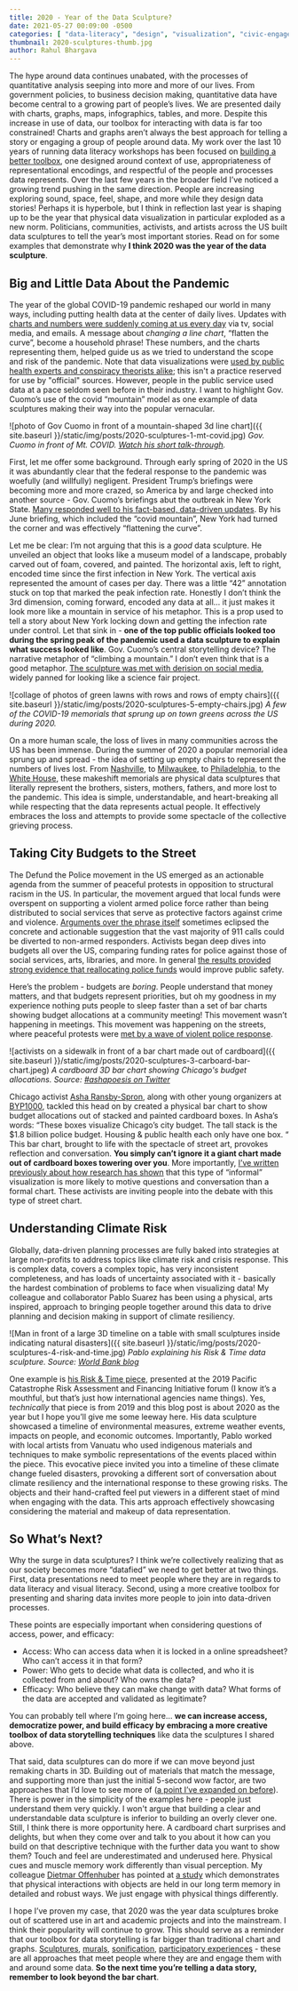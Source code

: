 ```yaml
---
title: 2020 - Year of the Data Sculpture?
date: 2021-05-27 00:09:00 -0500
categories: [ "data-literacy", "design", "visualization", "civic-engagement" ]
thumbnail: 2020-sculptures-thumb.jpg
author: Rahul Bhargava
---
```


The hype around data continues unabated, with the processes of quantitative analysis seeping into more and more of our lives. From government policies, to business decision making,  quantitative data have become central to a growing part of people’s lives. We are presented daily with charts, graphs, maps, infographics, tables, and more. Despite this increase in use of data, our toolbox for interacting with data is far too constrained! Charts and graphs aren’t always the best approach for telling a story or engaging a group of people around data. My work over the last 10 years of running data literacy workshops has been focused on [building a better toolbox](https://databasic.io/en/culture), one designed around context of use, appropriateness of representational encodings, and respectful of the people and processes data represents.  Over the last few years in the broader field I’ve noticed a growing trend pushing in the same direction. People are increasing exploring sound, space, feel, shape, and more while they design data stories! Perhaps it is hyperbole, but I think in reflection last year is shaping up to be the year that physical data visualization in particular exploded as a new norm. Politicians, communities, activists, and artists across the US built data sculptures to tell the year’s most important stories. Read on for some examples that demonstrate why **I think 2020 was the year of the data sculpture**.

## Big and Little Data About the Pandemic

The year of the global COVID-19 pandemic reshaped our world in many ways, including putting health data at the center of daily lives. Updates with [charts and numbers were suddenly coming at us every day](https://medium.com/nightingale/data-visualizations-breakthrough-moment-in-the-covid-19-crisis-ce46627c7db5) via tv, social media, and emails. A message about *changing a line chart*, “flatten the curve”, become a household phrase!  These numbers, and the charts representing them, helped guide us as we tried to understand the scope and risk of the pandemic. Note that data visualizations were [used by public health experts and conspiracy theorists alike](http://vis.csail.mit.edu/covid-story/); this isn't a practice reserved for use by "official" sources. However, people in the public service used data at a pace seldom seen before in their industry. I want to highlight Gov. Cuomo’s use of the covid “mountain” model as one example of data sculptures making their way into the popular vernacular.

![photo of Gov Cuomo in front of a mountain-shaped 3d line chart]({{ site.baseurl }}/static/img/posts/2020-sculptures-1-mt-covid.jpg)
*Gov. Cuomo in front of Mt. COVID. [Watch his short talk-through](https://www.youtube.com/watch?v=aRUqkQ5NL08).*

First, let me offer some background. Through early spring of 2020 in the US it was abundantly clear that the federal response to the pandemic was woefully (and willfully) negligent. President Trump’s briefings were becoming more and more crazed, so America by and large checked into another source - Gov. Cuomo’s briefings abut the outbreak in New York State. [Many responded well to his fact-based, data-driven updates](https://www.washingtonpost.com/lifestyle/style/andrew-cuomo-during-the-covid-19-crisis-is-the-same-as-ever-with-one-big-difference-people-like-him/2020/03/28/11a89a0a-6fd7-11ea-b148-e4ce3fbd85b5_story.html). By his June briefing, which included the “covid mountain”, New York had turned the corner and was effectively “flattening the curve”.

Let me be clear: I’m not arguing that this is a *good* data sculpture. He unveiled an object that looks like a museum model of a landscape, probably carved out of foam, covered, and painted. The horizontal axis, left to right, encoded time since the first infection in New York. The vertical axis represented the amount of cases per day. There was a little “42” annotation stuck on top that marked the peak infection rate. Honestly I don’t think the 3rd dimension, coming forward, encoded any data at all... it just makes it look more like a mountain in service of his metaphor. This is a prop used to tell a story about New York locking down and getting the infection rate under control. Let that sink in - **one of the top public officials looked too during the spring peak of the pandemic used a data sculpture to explain what success looked like**. Gov. Cuomo’s central storytelling device? The narrative metaphor of “climbing a mountain.” I don’t even think that is a good metaphor. [The sculpture was met with derision on social media](https://www.democratandchronicle.com/story/news/politics/albany/2020/06/29/andrew-cuomo-unveils-foam-mountain-visualize-nys-coivd-19-fight/3278852001/), widely panned for looking like a science fair project.

![collage of photos of green lawns with rows and rows of empty chairs]({{ site.baseurl }}/static/img/posts/2020-sculptures-5-empty-chairs.jpg)
*A few of the COVID-19 memorials that sprung up on town greens across the US during 2020.*

On a more human scale, the loss of lives in many communities across the US has been immense. During the summer of 2020 a popular memorial idea sprung up and spread - the idea of setting up empty chairs to represent the numbers of lives lost. From [Nashville](https://news.vanderbilt.edu/2021/04/12/remember-the-empty-chair-a-covid-19-memorial-event-honors-those-affected-by-pandemic/), to [Milwaukee](http://www.milwaukeeindependent.com/featured/empty-chair-story-memorial-honors-milwaukees-600-victims-covid-19-pandemic/), to [Philadelphia](https://whyy.org/articles/866-chairs-at-independence-hall-symbolize-pa-s-8660-covid-victims/), to the [White House](https://www.washingtonpost.com/local/memorial-held-outside-white-house-in-solemn-reminder-of-more-than-200000-americans-killed-by-covid-19/2020/10/04/d6914098-0671-11eb-859b-f9c27abe638d_story.html), these makeshift memorials are physical data sculptures that literally represent the brothers, sisters, mothers, fathers, and more lost to the pandemic. This idea is simple, understandable, and heart-breaking all while respecting that the data represents actual people. It effectively embraces the loss and attempts to provide some spectacle of the collective grieving process.

## Taking City Budgets to the Street

The Defund the Police movement in the US emerged as an actionable agenda from the summer of peaceful protests in opposition to structural racism in the US. In particular, the movement argued that local funds were overspent on supporting a violent armed police force rather than being distributed to social services that serve as protective factors against crime and violence. [Arguments over the phrase itself](https://www.vox.com/2020/12/3/22150452/obama-defund-the-police-snappy-slogan) sometimes eclipsed the concrete and actionable suggestion that the vast majority of 911 calls could be diverted to non-armed responders. Activists began deep dives into budgets all over the US, comparing funding rates for police against those of social services, arts, libraries, and more.  In general [the results provided strong evidence that reallocating police funds](https://www.brookings.edu/blog/fixgov/2020/06/19/what-does-defund-the-police-mean-and-does-it-have-merit/) would improve public safety.

Here’s the problem - budgets are *boring*. People understand that money matters, and that budgets represent priorities, but oh my goodness in my experience nothing puts people to sleep faster than a set of bar charts showing budget allocations at a community meeting! This movement wasn’t happening in meetings. This movement was happening on the streets, where peaceful protests were [met by a wave of violent police response](https://www.nytimes.com/2021/03/20/us/protests-policing-george-floyd.html).

![activists on a sidewalk in front of a bar chart made out of cardboard]({{ site.baseurl }}/static/img/posts/2020-sculptures-3-carboard-bar-chart.jpeg)
*A cardboard 3D bar chart showing Chicago's budget allocations. Source: [#ashapoesis on Twitter](https://twitter.com/ashapoesis/status/1279489934576046085)*

Chicago activist [Asha Ransby-Spron](https://twitter.com/ashapoesis), along with other young organizers at [BYP1000](https://twitter.com/byp100), tackled this head on by created a physical bar chart to show budget allocations out of stacked and painted cardboard boxes.  In Asha’s words: “These boxes visualize Chicago’s city budget. The tall stack is the $1.8 billion police budget. Housing & public health each only have one box. “ This bar chart, brought to life with the spectacle of street art, provokes reflection and conversation. **You simply can’t ignore it a giant chart made out of cardboard boxes towering over you**. More importantly, [I’ve written previously about how research has shown](https://datatherapy.org/2013/03/13/the-case-for-informal-visualization/) that this type of “informal” visualization is more likely to motive questions and conversation than a formal chart.  These activists are inviting people into the debate with this type of street chart.

## Understanding Climate Risk

Globally, data-driven planning processes are fully baked into strategies at large non-profits to address topics like climate risk and crisis response. This is complex data, covers a complex topic, has very inconsistent completeness, and has loads of uncertainty associated with it - basically the hardest combination of problems to face when visualizing data! My colleague and collaborator Pablo Suarez has been using a physical, arts inspired, approach to bringing people together around this data to drive planning and decision making in support of climate resiliency.

![Man in front of a large 3D timeline on a table with small sculptures inside indicating natural disasters]({{ site.baseurl }}/static/img/posts/2020-sculptures-4-risk-and-time.jpg)
*Pablo explaining his Risk & Time data sculpture. Source: [World Bank blog](https://blogs.worldbank.org/psd/giving-life-numbers-communicating-risk-through-art?fbclid=IwAR3IGodefKy3xjzPvJORiVnTcFKDKqIL_y9SACEVXbcNfJeYCBoyanv2h4A)*

One example is [his Risk & Time piece](https://blogs.worldbank.org/psd/giving-life-numbers-communicating-risk-through-art?fbclid=IwAR3IGodefKy3xjzPvJORiVnTcFKDKqIL_y9SACEVXbcNfJeYCBoyanv2h4A), presented at the 2019 Pacific Catastrophe Risk Assessment and Financing Initiative forum (I know it’s a mouthful, but that’s just how international agencies name things). Yes, *technically* that piece is from 2019 and this blog post is about 2020 as the year but I hope you’ll give me some leeway here. His data sculpture showcased a timeline of environmental measures, extreme weather events, impacts on people, and economic outcomes. Importantly, Pablo worked with local artists from Vanuatu who used indigenous materials and techniques to make symbolic representations of the events placed within the piece.  This evocative piece invited you into a timeline of these climate change fueled disasters, provoking a different sort of conversation about climate resiliency and the international response to these growing risks. The objects and their hand-crafted feel put viewers in a different staet of mind when engaging with the data. This arts approach effectively showcasing considering the material and makeup of data representation.

## So What’s Next?

Why the surge in data sculptures? I think we’re collectively realizing that as our society becomes more “datafied” we need to get better at two things. First, data presentations need to meet people where they are in regards to data literacy and visual literacy. Second, using a more creative toolbox for presenting and sharing data invites more people to join into data-driven processes.

These points are especially important when considering questions of access, power, and efficacy:
* Access: Who can access data when it is locked in a online spreadsheet? Who can’t access it in that form?
* Power: Who gets to decide what data is collected, and who it is collected from and about? Who owns the data?
* Efficacy: Who believe they can make change with data? What forms of the data are accepted and validated as legitimate?

You can probably tell where I’m going here… **we can increase access, democratize power, and build efficacy by embracing a more creative toolbox of data storytelling techniques** like data the sculptures I shared above.

That said, data sculptures can do more if we can move beyond just remaking charts in 3D. Building out of materials that match the message, and supporting more than just the initial 5-second wow factor, are two approaches that I’d love to see more of ([a point I’ve expanded on before](https://medium.com/@rahulbot/thoon-designing-data-sculptures-f4584fed29e)). There is power in the simplicity of the examples here - people just understand them very quickly. I won't argue that building a clear and understandable data sculpture is inferior to building an overly clever one. Still, I think there is more opportunity here. A cardboard chart surprises and delights, but when they come over and talk to you about it how can you build on that descriptive technique with the further data you want to show them? Touch and feel are underestimated and underused here. Physical cues and muscle memory work differently than visual perception. My colleague [Dietmar Offenhuber](https://offenhuber.net) has pointed at [a study](https://journals.sagepub.com/doi/abs/10.1177/0956797618803644) which demonstrates that physical interactions with objects are held in our long term memory in detailed and robust ways. We just engage with physical things differently.

I hope I’ve proven my case, that 2020 was the year data sculptures broke out of scattered use in art and academic projects and into the mainstream. I think their popularity will continue to grow. This should serve as a reminder that our toolbox for data storytelling is far bigger than traditional chart and graphs. [Sculptures](http://dataphys.org), [murals](https://datamurals.org), [sonification](https://sonification.design), [participatory experiences](https://www.youtube.com/watch?v=OI-nEn0c0w4) - these are all approaches that meet people where they are and engage them with and around some data. **So the next time you’re telling a data story, remember to look beyond the bar chart**.
